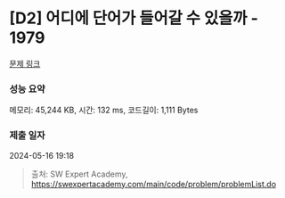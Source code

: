 # [D2] 어디에 단어가 들어갈 수 있을까 - 1979 

[문제 링크](https://swexpertacademy.com/main/code/problem/problemDetail.do?contestProbId=AV5PuPq6AaQDFAUq) 

### 성능 요약

메모리: 45,244 KB, 시간: 132 ms, 코드길이: 1,111 Bytes

### 제출 일자

2024-05-16 19:18



> 출처: SW Expert Academy, https://swexpertacademy.com/main/code/problem/problemList.do